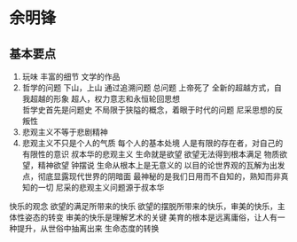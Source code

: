 # 余明锋 
## 基本要点
1. 玩味
	丰富的细节
	文学的作品
2. 哲学的问题
	下山，上山
	通过追溯问题
总问题
上帝死了
全新的超越方式，自我超越的形象 
超人，权力意志和永恒轮回思想  
哲学史首先是问题史
不局限于狭隘的概念，着眼于时代的问题
尼采思想的反叛性
3. 悲观主义不等于悲剧精神
4. 悲观主义不只是个人的气质
	每个人的基本处境
	人是有限的存在者，对自己的有限性的意识 
叔本华的悲观主义
生命就是欲望
	欲望无法得到根本满足
	物质欲望，精神欲望
	钟摆说
	生命从根本上是无意义的
以目的论世界观的瓦解为出发点，彻底显露现代世界的阴暗面
最神秘的是我们日用而不自知的，熟知而非真知的一切
尼采的悲观主义问题源于叔本华

快乐的观念
欲望的满足所带来的快乐
欲望的摆脱所带来的快乐，审美的快乐，主体性姿态的转变
审美的快乐是理解艺术的关键
美育的根本是远离庸俗，让人有一种提升，从世俗中抽离出来
生命态度的转换

